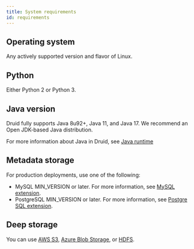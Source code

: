 ```yaml
---
title: System requirements
id: requirements
---
```


## Operating system

Any actively supported version and flavor of Linux.

## Python

Either Python 2 or Python 3.

## Java version 

Druid fully supports Java 8u92+, Java 11, and Java 17. We recommend an Open JDK-based Java distribution.

For more information about Java in Druid, see [Java runtime](./java.md)

## Metadata storage

For production deployments, use one of the following:

- MySQL MIN_VERSION or later. For more information, see [MySQL extension](../development/extensions-core/mysql.md).
- PostgreSQL MIN_VERSION or later. For more information, see [Postgre SQL extension](../development/extensions-core/postgresql.md).

## Deep storage

You can use [AWS S3](../development/extensions-core/s3.md), [Azure Blob Storage](../development/extensions-core/azure.md), or [HDFS](../development/extensions-core/hdfs.md).



